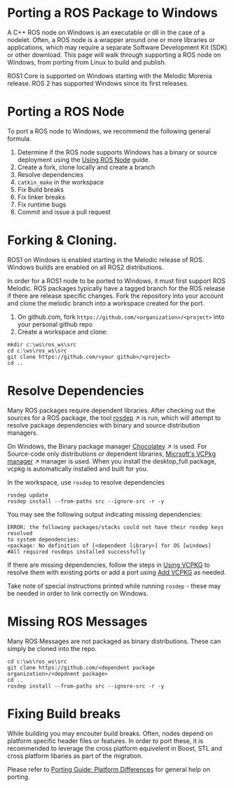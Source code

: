 # Porting a ROS Package to Windows

A C++ ROS node on Windows is an executable or dll in the case of a nodelet. Often, a ROS node is a wrapper around one or more libraries or applications, which may require a separate Software Development Kit (SDK) or other download. This page will walk through supporting a ROS node on Windows, from porting from Linux to build and publish.

ROS1 Core is supported on Windows starting with the Melodic Morenia release. 
ROS 2 has supported Windows since its first releases.

# Porting a ROS Node
To port a ROS node to Windows, we recommend the following general formula. 

1. Determine if the ROS node supports Windows has a binary or source deployment using the [Using ROS Node](UsingROSonWindows.md) guide.
1. Create a fork, clone locally and create a branch
1. Resolve dependencies
1. `catkin_make` in the workspace
1. Fix Build breaks
1. Fix linker breaks
1. Fix runtime bugs
1. Commit and issue a pull request


# Forking & Cloning.
ROS1 on Windows is enabled starting in the Melodic release of ROS. Windows builds are enabled on all ROS2 distributions. 

In order for a ROS1 node to be ported to Windows, it must first support ROS Melodic. ROS packages typically have a tagged branch for the ROS release if there are release specific changes. Fork the repository into your account and clone the melodic branch into a workspace created for the port. 

1. On github.com, fork `https://github.com/<organization>/<project>` into your personal github repo
1. Create a workspace and clone:
```
mkdir c:\ws\ros_ws\src
cd c:\ws\ros_ws\src
git clone https://github.com/<your github>/<project>
cd ..
```


# Resolve Dependencies
Many ROS packages require dependent libraries. After checking out the sources for a ROS package, the tool [rosdep](http://wiki.ros.org/rosdep) &nearr; is run, which will attempt to resolve package dependencies with binary and source distribution managers.

On Windows, the Binary package manager [Chocolatey](https://chocolatey.org/) &nearr; is used. For Source-code only distributions or dependent libraries, [Micrsoft's VCPkg manager](https://github.com/microsoft/vcpkg) &nearr; manager is used. When you install the desktop_full package, vcpkg is automatically installed and built for you.

In the workspace, use `rosdep` to resolve dependencies

```
rosdep update
rosdep install --from-paths src --ignore-src -r -y
```

You may see the following output indicating missing dependencies:
```
ERROR: the following packages/stacks could not have their rosdep keys resolved
to system dependencies:
<package: No definition of [<dependent library>] for OS [windows]
#All required rosdeps installed successfully
```


If there are missing dependencies, follow the steps in [Using VCPKG](UsingVCPKG.md) to resolve them with existing ports or add a port using [Add VCPKG](AddingVCPKG.md) as needed.

Take note of special instructions printed while running `rosdep` - these may be needed in order to link correctly on Windows.

# Missing ROS Messages
Many ROS Messages are not packaged as binary distributions. These can simply be cloned into the repo. 

```
cd c:\ws\ros_ws\src
git clone https://github.com/<dependent package organization>/<depdnent package>
cd ..
rosdep install --from-paths src --ignore-src -r -y
```

# Fixing Build breaks
While building you may encouter build breaks. Often, nodes depend on platform specific header files or features. In order to port these, it is recommended to leverage the cross platform equivelent in Boost, STL and cross platform libaries as part of the migration.

Please refer to [Porting Guide: Platform Differences](/Porting/Cookbook.md) for general help on porting.


